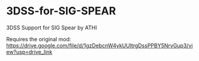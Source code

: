 # 3DSS-for-SIG-SPEAR
3DSS Support for SIG Spear by ATHI

Requires the original mod: https://drive.google.com/file/d/1gzDebcnW4ykUUltrgDssPPBY5NrvGup3/view?usp=drive_link
